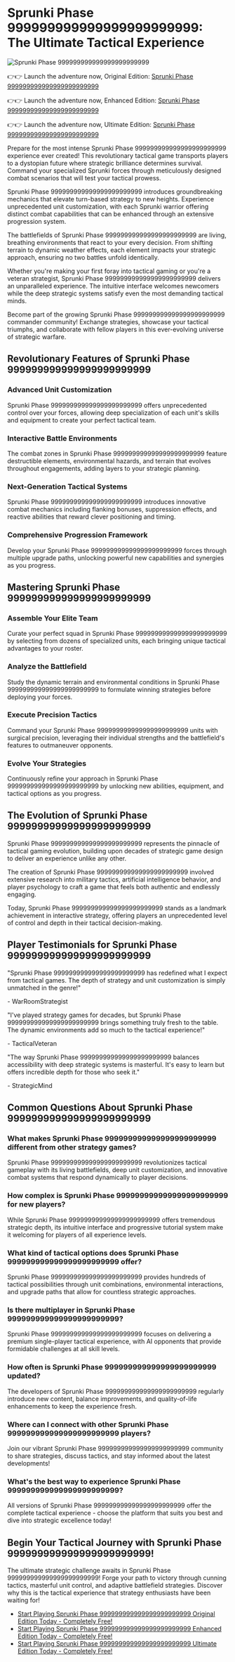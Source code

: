 # Sprunki Phase 999999999999999999999999: The Ultimate Tactical Experience

![Sprunki Phase 999999999999999999999999](https://raw.githubusercontent.com/sprunkiscrunkly/sprunki-phase-999999999999999999999999/refs/heads/main/sprunki-phase-999999999999999999999999.png "Sprunki Phase 999999999999999999999999")

👉👉 Launch the adventure now, Original Edition: [Sprunki Phase 999999999999999999999999](https://sprunksters.com/sprunki-phase-999999999999999999999999/ "Sprunki Phase 999999999999999999999999")

👉👉 Launch the adventure now, Enhanced Edition: [Sprunki Phase 999999999999999999999999](https://sprunkiscrunkly.com/sprunki-phase-999999999999999999999999/ "Sprunki Phase 999999999999999999999999")

👉👉 Launch the adventure now, Ultimate Edition: [Sprunki Phase 999999999999999999999999](https://sprunkipyramixed.com/sprunki-phase-999999999999999999999999/ "Sprunki Phase 999999999999999999999999")

Prepare for the most intense Sprunki Phase 999999999999999999999999 experience ever created! This revolutionary tactical game transports players to a dystopian future where strategic brilliance determines survival. Command your specialized Sprunki forces through meticulously designed combat scenarios that will test your tactical prowess.

Sprunki Phase 999999999999999999999999 introduces groundbreaking mechanics that elevate turn-based strategy to new heights. Experience unprecedented unit customization, with each Sprunki warrior offering distinct combat capabilities that can be enhanced through an extensive progression system.

The battlefields of Sprunki Phase 999999999999999999999999 are living, breathing environments that react to your every decision. From shifting terrain to dynamic weather effects, each element impacts your strategic approach, ensuring no two battles unfold identically.

Whether you're making your first foray into tactical gaming or you're a veteran strategist, Sprunki Phase 999999999999999999999999 delivers an unparalleled experience. The intuitive interface welcomes newcomers while the deep strategic systems satisfy even the most demanding tactical minds.

Become part of the growing Sprunki Phase 999999999999999999999999 commander community! Exchange strategies, showcase your tactical triumphs, and collaborate with fellow players in this ever-evolving universe of strategic warfare.

## Revolutionary Features of Sprunki Phase 999999999999999999999999

### Advanced Unit Customization

Sprunki Phase 999999999999999999999999 offers unprecedented control over your forces, allowing deep specialization of each unit's skills and equipment to create your perfect tactical team.

### Interactive Battle Environments

The combat zones in Sprunki Phase 999999999999999999999999 feature destructible elements, environmental hazards, and terrain that evolves throughout engagements, adding layers to your strategic planning.

### Next-Generation Tactical Systems

Sprunki Phase 999999999999999999999999 introduces innovative combat mechanics including flanking bonuses, suppression effects, and reactive abilities that reward clever positioning and timing.

### Comprehensive Progression Framework

Develop your Sprunki Phase 999999999999999999999999 forces through multiple upgrade paths, unlocking powerful new capabilities and synergies as you progress.

## Mastering Sprunki Phase 999999999999999999999999

### Assemble Your Elite Team

Curate your perfect squad in Sprunki Phase 999999999999999999999999 by selecting from dozens of specialized units, each bringing unique tactical advantages to your roster.

### Analyze the Battlefield

Study the dynamic terrain and environmental conditions in Sprunki Phase 999999999999999999999999 to formulate winning strategies before deploying your forces.

### Execute Precision Tactics

Command your Sprunki Phase 999999999999999999999999 units with surgical precision, leveraging their individual strengths and the battlefield's features to outmaneuver opponents.

### Evolve Your Strategies

Continuously refine your approach in Sprunki Phase 999999999999999999999999 by unlocking new abilities, equipment, and tactical options as you progress.

## The Evolution of Sprunki Phase 999999999999999999999999

Sprunki Phase 999999999999999999999999 represents the pinnacle of tactical gaming evolution, building upon decades of strategic game design to deliver an experience unlike any other.

The creation of Sprunki Phase 999999999999999999999999 involved extensive research into military tactics, artificial intelligence behavior, and player psychology to craft a game that feels both authentic and endlessly engaging.

Today, Sprunki Phase 999999999999999999999999 stands as a landmark achievement in interactive strategy, offering players an unprecedented level of control and depth in their tactical decision-making.

## Player Testimonials for Sprunki Phase 999999999999999999999999

"Sprunki Phase 999999999999999999999999 has redefined what I expect from tactical games. The depth of strategy and unit customization is simply unmatched in the genre!"

\- WarRoomStrategist

"I've played strategy games for decades, but Sprunki Phase 999999999999999999999999 brings something truly fresh to the table. The dynamic environments add so much to the tactical experience!"

\- TacticalVeteran

"The way Sprunki Phase 999999999999999999999999 balances accessibility with deep strategic systems is masterful. It's easy to learn but offers incredible depth for those who seek it."

\- StrategicMind

## Common Questions About Sprunki Phase 999999999999999999999999

### What makes Sprunki Phase 999999999999999999999999 different from other strategy games?

Sprunki Phase 999999999999999999999999 revolutionizes tactical gameplay with its living battlefields, deep unit customization, and innovative combat systems that respond dynamically to player decisions.

### How complex is Sprunki Phase 999999999999999999999999 for new players?

While Sprunki Phase 999999999999999999999999 offers tremendous strategic depth, its intuitive interface and progressive tutorial system make it welcoming for players of all experience levels.

### What kind of tactical options does Sprunki Phase 999999999999999999999999 offer?

Sprunki Phase 999999999999999999999999 provides hundreds of tactical possibilities through unit combinations, environmental interactions, and upgrade paths that allow for countless strategic approaches.

### Is there multiplayer in Sprunki Phase 999999999999999999999999?

Sprunki Phase 999999999999999999999999 focuses on delivering a premium single-player tactical experience, with AI opponents that provide formidable challenges at all skill levels.

### How often is Sprunki Phase 999999999999999999999999 updated?

The developers of Sprunki Phase 999999999999999999999999 regularly introduce new content, balance improvements, and quality-of-life enhancements to keep the experience fresh.

### Where can I connect with other Sprunki Phase 999999999999999999999999 players?

Join our vibrant Sprunki Phase 999999999999999999999999 community to share strategies, discuss tactics, and stay informed about the latest developments!

### What's the best way to experience Sprunki Phase 999999999999999999999999?

All versions of Sprunki Phase 999999999999999999999999 offer the complete tactical experience - choose the platform that suits you best and dive into strategic excellence today!

## Begin Your Tactical Journey with Sprunki Phase 999999999999999999999999!

The ultimate strategic challenge awaits in Sprunki Phase 999999999999999999999999! Forge your path to victory through cunning tactics, masterful unit control, and adaptive battlefield strategies. Discover why this is the tactical experience that strategy enthusiasts have been waiting for!

- [Start Playing Sprunki Phase 999999999999999999999999 Original Edition Today - Completely Free!](https://sprunksters.com/sprunki-phase-999999999999999999999999/)
- [Start Playing Sprunki Phase 999999999999999999999999 Enhanced Edition Today - Completely Free!](https://sprunkiscrunkly.com/sprunki-phase-999999999999999999999999/)
- [Start Playing Sprunki Phase 999999999999999999999999 Ultimate Edition Today - Completely Free!](https://sprunkipyramixed.com/sprunki-phase-999999999999999999999999/)
